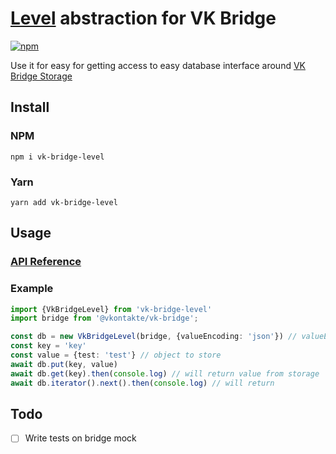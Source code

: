 # [Level](https://github.com/Level/abstract-level) abstraction for VK Bridge
[![npm](https://img.shields.io/npm/v/vk-bridge-level.svg)](https://www.npmjs.com/package/vk-bridge-level)

Use it for easy for getting access to easy database interface around [VK Bridge Storage](https://dev.vk.com/ru/bridge/VKWebAppStorageGet)

## Install
### NPM
```shell
npm i vk-bridge-level
```
### Yarn
```shell
yarn add vk-bridge-level
```
## Usage

### [API Reference](https://github.com/Level/abstract-level#table-of-contents)
### Example
```ts
import {VkBridgeLevel} from 'vk-bridge-level'
import bridge from '@vkontakte/vk-bridge';

const db = new VkBridgeLevel(bridge, {valueEncoding: 'json'}) // valueEncoding will auto encode and encode your objects to json
const key = 'key'
const value = {test: 'test'} // object to store
await db.put(key, value)
await db.get(key).then(console.log) // will return value from storage
await db.iterator().next().then(console.log) // will return
```

## Todo
- [ ] Write tests on bridge mock

